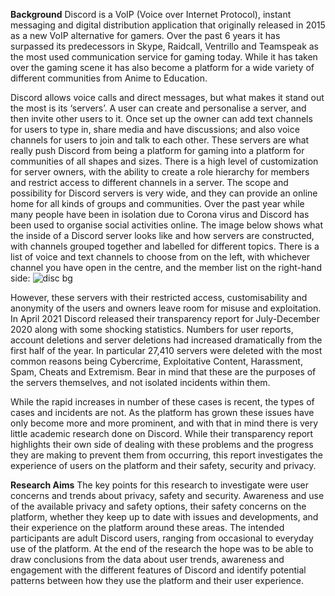 **Background**
Discord is a VoIP (Voice over Internet Protocol), instant messaging and digital distribution application that originally released in 2015 as a new VoIP alternative for gamers. Over the past 6 years it has surpassed its predecessors in Skype, Raidcall, Ventrillo and Teamspeak as the most used communication service for gaming today. While it has taken over the gaming scene it has also become a platform for a wide variety of different communities from Anime to Education.

Discord allows voice calls and direct messages, but what makes it stand out the most is its ‘servers’. A user can create and personalise a server, and then invite other users to it. Once set up the owner can add text channels for users to type in, share media and have discussions; and also voice channels for users to join and talk to each other. These servers are what really push Discord from being a platform for gaming into a platform for communities of all shapes and sizes. There is a high level of customization for server owners, with the ability to create a role hierarchy for members and restrict access to different channels in a server. The scope and possibility for Discord servers is very wide, and they can provide an online home for all kinds of groups and communities. Over the past year while many people have been in isolation due to Corona virus and Discord has been used to organise social activities online. The image below shows what the inside of a Discord server looks like and how servers are constructed, with channels grouped together and labelled for different topics. There is a list of voice and text channels to choose from on the left, with whichever channel you have open in the centre, and the member list on the right-hand side:
![disc bg](https://user-images.githubusercontent.com/34336956/175555643-7d315afe-e81b-42eb-8211-8a30415c0458.png)

However, these servers with their restricted access, customisability and anonymity of the users and owners leave room for misuse and exploitation. In April 2021 Discord released their transparency report for July-December 2020 along with some shocking statistics. Numbers for user reports, account deletions and server deletions had increased dramatically from the first half of the year. In particular 27,410 servers were deleted with the most common reasons being Cybercrime, Exploitative Content, Harassment, Spam, Cheats and Extremism. Bear in mind that these are the purposes of the servers themselves, and not isolated incidents within them.

While the rapid increases in number of these cases is recent, the types of cases and incidents are not. As the platform has grown these issues have only become more and more prominent, and with that in mind there is very little academic research done on Discord. While their transparency report highlights their own side of dealing with these problems and the progress they are making to prevent them from occurring, this report investigates the experience of users on the platform and their safety, security and privacy.

**Research Aims**
The key points for this research to investigate were user concerns and trends about privacy, safety and security. Awareness and use of the available privacy and safety options, their safety concerns on the platform, whether they keep up to date with issues and developments, and their experience on the platform around these areas. The intended participants are adult Discord users, ranging from occasional to everyday use of the platform. At the end of the research the hope was to be able to draw conclusions from the data about user trends, awareness and engagement with the different features of Discord and identify potential patterns between how they use the platform and their user experience.

